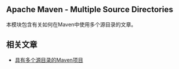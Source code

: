 ## Apache Maven - Multiple Source Directories

本模块包含有关如何在Maven中使用多个源目录的文章。

## 相关文章

+ [具有多个源目录的Maven项目](docs/具有多个源目录的Maven项目.md)